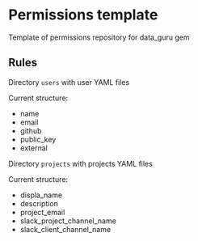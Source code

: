 # Permissions template

Template of permissions repository for data_guru gem

## Rules

Directory `users` with user YAML files

Current structure:
- name
- email
- github
- public_key
- external

Directory `projects` with projects YAML files

Current structure:
- displa_name
- description
- project_email
- slack_project_channel_name
- slack_client_channel_name
